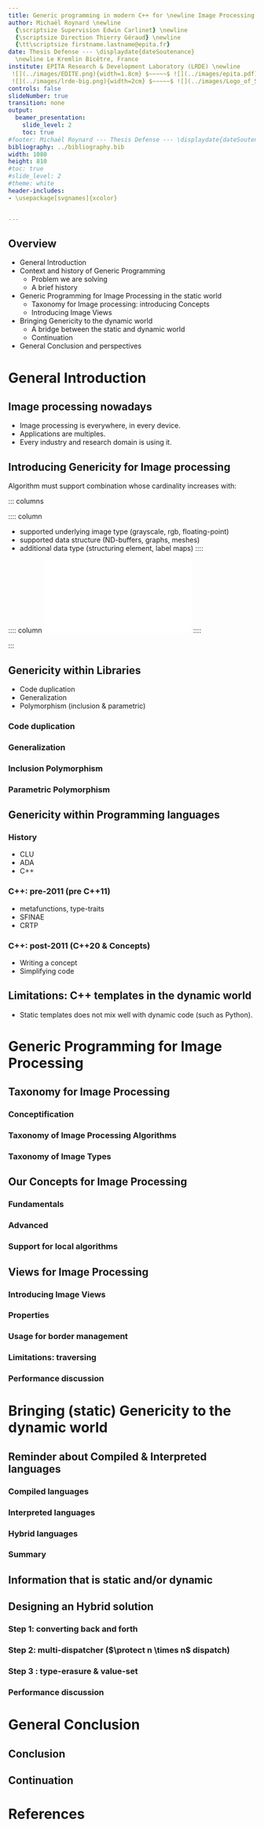 ```yaml
---
title: Generic programming in modern C++ for \newline Image Processing
author: Michaël Roynard \newline
  {\scriptsize Supervision Edwin Carlinet} \newline
  {\scriptsize Direction Thierry Géraud} \newline
  {\tt\scriptsize firstname.lastname@epita.fr}
date: Thesis Defense --- \displaydate{dateSoutenance}
  \newline Le Kremlin Bicêtre, France
institute: EPITA Research & Development Laboratory (LRDE) \newline
 ![](../images/EDITE.png){width=1.8cm} $~~~~~$ ![](../images/epita.pdf){width=2cm} $~~~~~$
 ![](../images/lrde-big.png){width=2cm} $~~~~~$ ![](../images/Logo_of_Sorbonne_University.pdf){width=2.5cm}
controls: false
slideNumber: true
transition: none
output:
  beamer_presentation:
    slide_level: 2
    toc: true
#footer: Michaël Roynard --- Thesis Defense --- \displaydate{dateSoutenance}
bibliography: ../bibliography.bib
width: 1080
height: 810
#toc: true
#slide_level: 2
#theme: white
header-includes:
- \usepackage[svgnames]{xcolor}


---
```


## Overview

* General Introduction
* Context and history of Generic Programming
  * Problem we are solving
  * A brief history
* Generic Programming for Image Processing in the static world
  * Taxonomy for Image processing: introducing Concepts
  * Introducing Image Views
* Bringing Genericity to the dynamic world
  * A bridge between the static and dynamic world
  * Continuation
* General Conclusion and perspectives


<!-- BEGIN INTRODUCTION -->

# General Introduction

## Image processing nowadays

* Image processing is everywhere, in every device.
* Applications are multiples.
* Every industry and research domain is using it.

<!-- FIXME: add illustrating figure -->

## Introducing Genericity for Image processing

Algorithm must support combination whose cardinality increases with:

::: columns

:::: column
* supported underlying image type (grayscale, rgb, floating-point)
* supported data structure (ND-buffers, graphs, meshes)
* additional data type (structuring element, label maps)
::::

:::: column
![Specter of possibilities\label{specter-possibilities}](../figures/possibility_space.pdf)
::::

:::

<!-- END INTRODUCTION -->

<!-- BEGIN PART 1: H&C of CP- ->

# Context and history of Generic Programming

## History

<!-- FIXME: add illustrating figure -->

## Genericity within Libraries

* Code duplication
* Generalization
* Polymorphism (inclusion & parametric)

### Code duplication

### Generalization

### Inclusion Polymorphism

### Parametric Polymorphism

## Genericity within Programming languages

### History

* CLU
* ADA
* C++

### C++: pre-2011 (pre C++11)

* metafunctions, type-traits
* SFINAE
* CRTP

### C++: post-2011 (C++20 & Concepts)

* Writing a concept
* Simplifying code

## Limitations: C++ templates in the dynamic world

* Static templates does not mix well with dynamic code (such as Python).

<!-- END PART 1:  H&C of CP -->

<!-- BEGIN PART 2: GP FOR IP -->

# Generic Programming for Image Processing 

## Taxonomy for Image Processing

### Conceptification

### Taxonomy of Image Processing Algorithms

### Taxonomy of Image Types

## Our Concepts for Image Processing

### Fundamentals

### Advanced

### Support for local algorithms

## Views for Image Processing

### Introducing Image Views

### Properties

### Usage for border management

### Limitations: traversing

### Performance discussion

<!-- END PART 2: GP FOR IP -->

# Bringing (static) Genericity to the dynamic world

## Reminder about Compiled & Interpreted languages

### Compiled languages

### Interpreted languages

### Hybrid languages

### Summary

## Information that is static and/or dynamic

## Designing an Hybrid solution

### Step 1: converting back and forth

### Step 2: multi-dispatcher ($\protect n \times n$ dispatch)

### Step 3 : type-erasure & value-set

### Performance discussion

# General Conclusion

## Conclusion

## Continuation

# References
